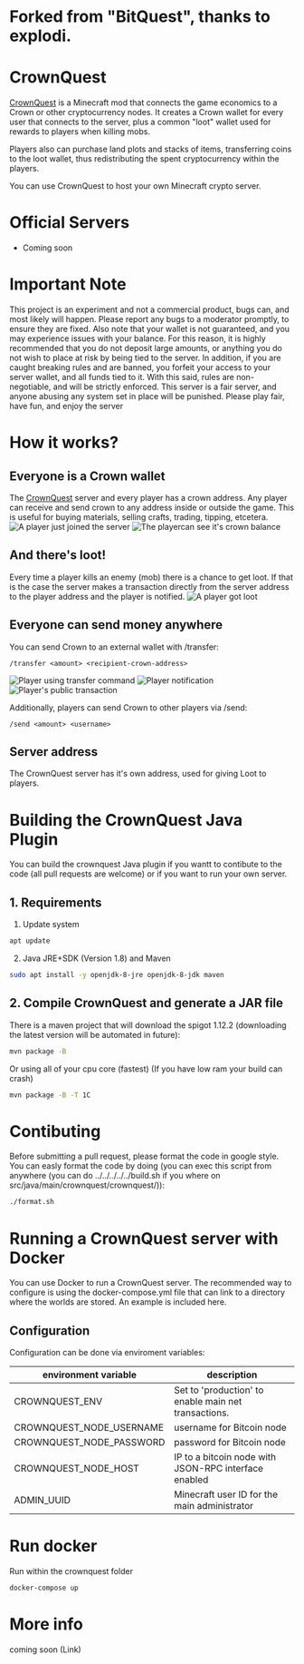 # Forked from "BitQuest", thanks to explodi.

# CrownQuest

[CrownQuest](http://crownquest.co/) is a Minecraft mod that connects the game economics to a Crown or other cryptocurrency nodes. It creates a Crown wallet for every user that connects to the server, plus a common "loot" wallet used for rewards to players when killing mobs.

Players also can purchase land plots and stacks of items, transferring coins to the loot wallet, thus redistributing the spent cryptocurrency within the players.

You can use CrownQuest to host your own Minecraft crypto server.

# Official Servers

* Coming soon

# Important Note
This project is an experiment and not a commercial product, bugs can, and most likely will happen. Please report any bugs to a moderator promptly, to ensure they are fixed. Also note that your wallet is not guaranteed, and you may experience issues with your balance. For this reason, it is highly recommended that you do not deposit large amounts, or anything you do not wish to place at risk by being tied to the server. In addition, if you are caught breaking rules and are banned, you forfeit your access to your server wallet, and all funds tied to it. With this said, rules are non-negotiable, and will be strictly enforced. This server is a fair server, and anyone abusing any system set in place will be punished. Please play fair, have fun, and enjoy the server

# How it works?
## Everyone is a Crown wallet
The [CrownQuest](https://comingsoon.com) server and every player has a crown address. Any player can receive and send crown to any address inside or outside the game. This is useful for buying materials, selling crafts, trading, tipping, etcetera.
![A player just joined the server](http://i.imgur.com/1A6wkaB.png)
![The playercan see it's crown balance](http://i.imgur.com/5g5pBXB.png)

## And there's loot!
Every time a player kills an enemy (mob) there is a chance to get loot. If that is the case the server makes a transaction directly from the server address to the player address and the player is notified.
![A player got loot](http://i.imgur.com/cxqXmt2.png)

## Everyone can send money anywhere
You can send Crown to an external wallet with /transfer:
```
/transfer <amount> <recipient-crown-address>
```
![Player using transfer command](http://i.imgur.com/Vlf9C1F.png)
![Player notification](http://i.imgur.com/PHmomoS.png)
![Player's public transaction](http://i.imgur.com/JPO4AXt.png)  

Additionally, players can send Crown to other players via /send:
```
/send <amount> <username>
```

## Server address
The CrownQuest server has it's own address, used for giving Loot to players.

# Building the CrownQuest Java Plugin
You can build the crownquest Java plugin if you wantt to contibute to the code (all pull requests are welcome) or if you want to run your own server.

## 1. Requirements

1. Update system
```sh
apt update
```
2. Java JRE+SDK (Version 1.8) and Maven
```sh
sudo apt install -y openjdk-8-jre openjdk-8-jdk maven
```


## 2. Compile CrownQuest and generate a JAR file
There is a maven project that will download the spigot 1.12.2 (downloading the latest version will be automated in future):

```sh
mvn package -B
```

Or using all of your cpu core (fastest)
(If you have low ram your build can crash)
```sh
mvn package -B -T 1C
```

# Contibuting
Before submitting a pull request, please format the code in google style.
You can easly format the code by doing (you can exec this script from anywhere (you can do ../../../../../build.sh if you where on src/java/main/crownquest/crownquest/)):

```sh
./format.sh
```

# Running a CrownQuest server with Docker

You can use Docker to run a CrownQuest server. The recommended way to configure is using the docker-compose.yml file that can link to a directory where the worlds are stored. An example is included here. 

## Configuration

Configuration can be done via enviroment variables:

| environment variable            | description                                                            |
|---------------------------------|------------------------------------------------------------------------|
| CROWNQUEST_ENV                  | Set to 'production' to enable main net transactions.                   |
| CROWNQUEST_NODE_USERNAME        | username for Bitcoin node                                              |
| CROWNQUEST_NODE_PASSWORD        | password for Bitcoin node                                              |
| CROWNQUEST_NODE_HOST            | IP to a bitcoin node with JSON-RPC interface enabled                   |
| ADMIN_UUID                      | Minecraft user ID for the main administrator                           |

# Run docker
Run within the crownquest folder
```sh
docker-compose up
```

# More info

coming soon (Link)
